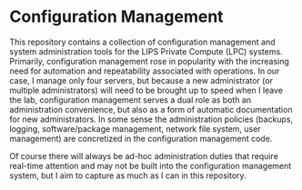 # Configuration Management
This repository contains a collection of configuration management and system administration tools for the LIPS Private Compute (LPC) systems. Primarily, configuration management rose in popularity with the increasing need for automation and repeatability associated with operations. In our case, I manage only four servers, but because a new administrator (or multiple administrators) will need to be brought up to speed when I leave the lab, configuration management serves a dual role as both an administration convenience, but also as a form of automatic documentation for new administrators. In some sense the administration policies (backups, logging, software/package management, network file system, user management) are concretized in the configuration management code. 

Of course there will always be ad-hoc administration duties that require real-time attention and may not be built into the configuration management system, but I aim to capture as much as I can in this repository. 

